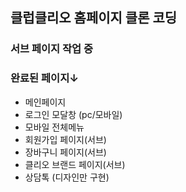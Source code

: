 ## 클럽클리오 홈페이지 클론 코딩
### 서브 페이지 작업 중
### 완료된 페이지↓
+ 메인페이지
+ 로그인 모달창 (pc/모바일)
+ 모바일 전체메뉴
+ 회원가입 페이지(서브)
+ 장바구니 페이지(서브)
+ 클리오 브랜드 페이지(서브)
+ 상담톡 (디자인만 구현)
